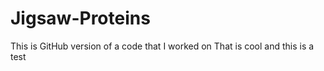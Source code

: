 # Jigsaw-Proteins
This is GitHub version of a code that I worked on
That is cool and this is a test
